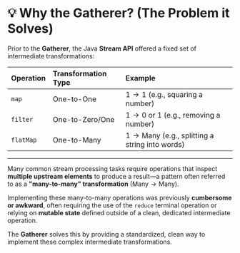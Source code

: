 # 💡 Why the Gatherer? (The Problem it Solves)

Prior to the **Gatherer**, the Java **Stream API** offered a fixed set of intermediate transformations:

| Operation | Transformation Type | Example |
| :--- | :--- | :--- |
| `map` | One-to-One | $1 \rightarrow 1$ (e.g., squaring a number) |
| `filter` | One-to-Zero/One | $1 \rightarrow 0$ or $1$ (e.g., removing a number) |
| `flatMap` | One-to-Many | $1 \rightarrow \text{Many}$ (e.g., splitting a string into words) |

---

Many common stream processing tasks require operations that inspect **multiple upstream elements** to produce a result—a pattern often referred to as a **"many-to-many" transformation** ($\text{Many} \rightarrow \text{Many}$).

Implementing these many-to-many operations was previously **cumbersome or awkward**, often requiring the use of the `reduce` terminal operation or relying on **mutable state** defined outside of a clean, dedicated intermediate operation.

The **Gatherer** solves this by providing a standardized, clean way to implement these complex intermediate transformations.